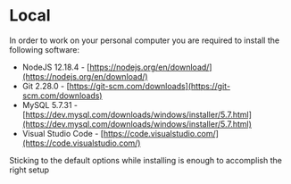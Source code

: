 # Local

In order to work on your personal computer you are required to install the following software:

* NodeJS  12.18.4 - [https://nodejs.org/en/download/](https://nodejs.org/en/download/)
* Git 2.28.0 - [https://git-scm.com/downloads](https://git-scm.com/downloads)
* MySQL 5.7.31 - [https://dev.mysql.com/downloads/windows/installer/5.7.html](https://dev.mysql.com/downloads/windows/installer/5.7.html)
* Visual Studio Code - [https://code.visualstudio.com/](https://code.visualstudio.com/)

Sticking to the default options while installing is enough to accomplish the right setup

